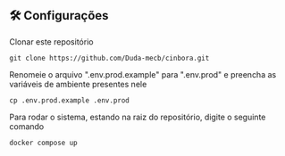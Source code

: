 ## 🛠️ Configurações

Clonar este repositório
```
git clone https://github.com/Duda-mecb/cinbora.git
```

Renomeie o arquivo ".env.prod.example" para ".env.prod" e preencha as variáveis de ambiente presentes nele

```
cp .env.prod.example .env.prod 
```

Para rodar o sistema, estando na raiz do repositório, digite o seguinte comando

```
docker compose up
```
